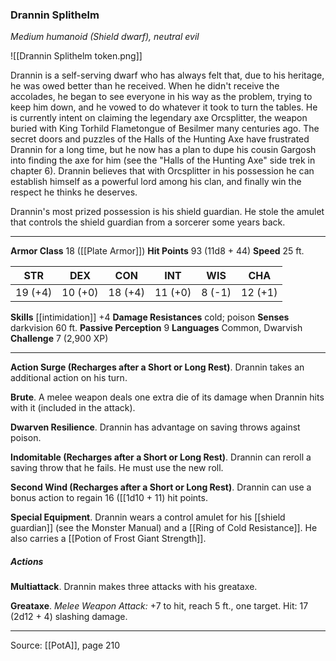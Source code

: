 ### Drannin Splithelm
_Medium humanoid (Shield dwarf), neutral evil_

![[Drannin Splithelm token.png]]

Drannin is a self-serving dwarf who has always felt that, due to his heritage, he was owed better than he received. When he didn't receive the accolades, he began to see everyone in his way as the problem, trying to keep him down, and he vowed to do whatever it took to turn the tables. He is currently intent on claiming the legendary axe Orcsplitter, the weapon buried with King Torhild Flametongue of Besilmer many centuries ago. The secret doors and puzzles of the Halls of the Hunting Axe have frustrated Drannin for a long time, but he now has a plan to dupe his cousin Gargosh into finding the axe for him (see the "Halls of the Hunting Axe" side trek in chapter 6). Drannin believes that with Orcsplitter in his possession he can establish himself as a powerful lord among his clan, and finally win the respect he thinks he deserves.

Drannin's most prized possession is his shield guardian. He stole the amulet that controls the shield guardian from a sorcerer some years back.






---

**Armor Class** 18 ([[Plate Armor]])
**Hit Points** 93 (11d8 + 44)
**Speed** 25 ft.

| STR     | DEX     | CON     | INT     | WIS     | CHA     |
|---------|---------|---------|---------|---------|---------|
| 19 (+4) | 10 (+0) | 18 (+4) | 11 (+0) | 8 (-1) | 12 (+1) |

**Skills** [[intimidation]] +4
**Damage Resistances** cold; poison
**Senses** darkvision 60 ft.
**Passive Perception** 9
**Languages** Common, Dwarvish
**Challenge** 7 (2,900 XP)

---

**Action Surge (Recharges after a Short or Long Rest)**. Drannin takes an additional action on his turn.

**Brute**. A melee weapon deals one extra die of its damage when Drannin hits with it (included in the attack).

**Dwarven Resilience**. Drannin has advantage on saving throws against poison.

**Indomitable (Recharges after a Short or Long Rest)**. Drannin can reroll a saving throw that he fails. He must use the new roll.

**Second Wind (Recharges after a Short or Long Rest)**. Drannin can use a bonus action to regain 16 ([[1d10 + 11) hit points.

**Special Equipment**. Drannin wears a control amulet for his [[shield guardian]] (see the Monster Manual) and a [[Ring of Cold Resistance]]. He also carries a [[Potion of Frost Giant Strength]].

##### Actions
**Multiattack**. Drannin makes three attacks with his greataxe.

**Greataxe**. _Melee Weapon Attack:_ +7 to hit, reach 5 ft., one target. Hit: 17 (2d12 + 4) slashing damage.


---

Source: [[PotA]], page 210